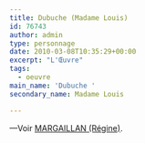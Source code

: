 ```yaml
---
title: Dubuche (Madame Louis)
id: 76743
author: admin
type: personnage
date: 2010-03-08T10:35:29+00:00
excerpt: "L'Œuvre"
tags:
  - oeuvre
main_name: 'Dubuche '
secondary_name: Madame Louis

---
```

—Voir <a href="/personnage/margaillan-regine/" target="_self">MARGAILLAN (Régine)</a>.